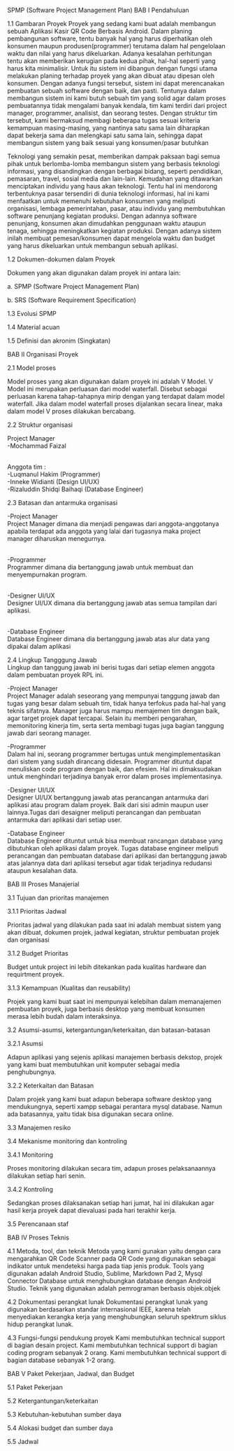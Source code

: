SPMP (Software Project Management Plan)
BAB I Pendahuluan

1.1 Gambaran Proyek
Proyek yang sedang kami buat adalah membangun sebuah Aplikasi Kasir QR Code Berbasis Android. Dalam planing pembangunan software, tentu banyak hal yang harus diperhatikan oleh konsumen maupun produsen(programmer) terutama dalam hal pengelolaan waktu dan nilai yang harus dikeluarkan. Adanya kesalahan perhitungan tentu akan memberikan kerugian pada kedua pihak, hal-hal seperti yang harus kita minimalisir. Untuk itu sistem ini dibangun dengan fungsi utama melakukan planing terhadap proyek yang akan dibuat atau dipesan oleh konsumen. Dengan adanya fungsi tersebut, sistem ini dapat merencanakan pembuatan sebuah software dengan baik, dan pasti. Tentunya dalam membangun sistem ini kami butuh sebuah tim yang solid agar dalam proses pembuatannya tidak mengalami banyak kendala, tim kami terdiri dari project manager, programmer, analisist, dan seorang testes. Dengan struktur tim tersebut, kami bermaksud membagi beberapa tugas sesuai kriteria kemampuan masing-masing, yang nantinya satu sama lain diharapkan dapat bekerja sama dan melengkapi satu sama lain, sehingga dapat membangun sistem yang baik sesuai yang konsumen/pasar butuhkan

Teknologi yang semakin pesat, memberikan dampak paksaan bagi semua pihak untuk berlomba-lomba membangun sistem yang berbasis teknologi informasi, yang disandingkan dengan berbagai bidang, seperti pendidikan, pemasaran, travel, sosial
media dan lain-lain. Kemudahan yang ditawarkan menciptakan individu yang haus akan teknologi. Tentu hal ini mendorong terbentuknya pasar tersendiri di dunia teknologi informasi, hal ini kami menfaatkan untuk memenuhi kebutuhan konsumen yang meliputi organisasi, lembaga pemerintahan, pasar, atau individu yang membutuhkan software penunjang kegiatan produksi. Dengan adannya software penunjang, konsumen akan dimudahkan penggunaan waktu ataupun tenaga, sehingga meningkatkan kegiatan produksi. Dengan adanya sistem inilah membuat pemesan/konsumen dapat mengelola waktu dan budget yang harus dikeluarkan untuk membangun sebuah aplikasi.

1.2 Dokumen-dokumen dalam Proyek

Dokumen yang akan digunakan dalam proyek ini antara lain:

a. SPMP (Software Project Management Plan)

b. SRS (Software Requirement Specification)

1.3 Evolusi SPMP

1.4 Material acuan

1.5 Definisi dan akronim (Singkatan)

BAB II Organisasi Proyek

2.1 Model proses

Model proses yang akan digunakan dalam proyek ini adalah V Model. V Model ini merupakan perluasan dari model waterfall. Disebut sebagai perluasan karena tahap-tahapnya mirip dengan yang terdapat dalam model waterfall. Jika dalam model waterfall proses dijalankan secara linear, maka dalam model V proses dilakukan bercabang.

2.2 Struktur organisasi

Project Manager
<br>-Mochammad Faizal 

<br>Anggota tim :
<br>-Luqmanul Hakim (Programmer)
<br>-Inneke Widianti (Design UI/UX)
<br>-Rizaluddin Shidqi Baihaqi (Database Engineer)



2.3 Batasan dan antarmuka organisasi

-Project Manager
<br>Project Manager dimana dia menjadi pengawas dari anggota-anggotanya apabila 
terdapat ada anggota yang lalai dari tugasnya maka project manager diharuskan menegurnya.


<br>-Programmer
<br>Programmer dimana dia bertanggung jawab untuk membuat dan menyempurnakan program.
 
<br>-Designer UI/UX
<br>Designer UI/UX dimana dia bertanggung jawab atas semua tampilan dari aplikasi.


<br>-Database Engineer
<br>Database Engineer dimana dia bertanggung jawab atas alur data yang dipakai dalam aplikasi

 

2.4 Lingkup Tangggung Jawab
<br>Lingkup dan tanggung jawab ini berisi tugas dari setiap elemen anggota dalam
pembuatan proyek RPL ini.

-Project Manager
<br>Project Manager adalah seseorang yang mempunyai tanggung jawab dan tugas yang besar dalam sebuah tim, tidak hanya terfokus pada hal-hal yang teknis sifatnya. Manager juga harus mampu memajemen tim dengan baik, agar target projek dapat tercapai. Selain itu memberi pengarahan, memonitoring kinerja tim, serta serta membagi tugas juga bagian tanggung jawab dari seorang manager.

-Programmer
<br>Dalam hal ini, seorang programmer bertugas untuk mengimplementasikan dari
sistem yang sudah dirancang didesain. Programmer dituntut dapat menuliskan code
program dengan baik, dan efesien. Hal ini dimaksudakan untuk menghindari
terjadinya banyak error dalam proses implementasinya.

-Designer UI/UX
<BR>Designer UI/UX bertanggung jawab atas perancangan antarmuka dari aplikasi atau program dalam proyek. Baik dari sisi admin maupun user lainnya.Tugas dari desaigner meliputi perancangan dan pembuatan antarmuka dari aplikasi dari setiap user.

-Database Engineer
<br>Database Engineer dituntut untuk bisa membuat rancangan database yang dibutuhkan oleh aplikasi dalam proyek. Tugas database engineer meliputi perancangan dan pembuatan database dari aplikasi dan bertanggung jawab atas jalannya data dari aplikasi tersebut agar tidak terjadinya redudansi ataupun kesalahan data.


BAB III Proses Manajerial

3.1 Tujuan dan prioritas manajemen

3.1.1 Prioritas Jadwal 

Prioritas jadwal yang dilakukan pada saat ini adalah membuat sistem yang akan dibuat, dokumen projek, jadwal kegiatan, struktur pembuatan projek dan organisasi

3.1.2 Budget Prioritas 

Budget untuk project ini lebih ditekankan pada kualitas hardware dan requirtment proyek.

3.1.3 Kemampuan (Kualitas dan reusability)

Projek yang kami buat saat ini mempunyai kelebihan dalam memanajemen pembuatan proyek, juga berbasis desktop yang membuat konsumen merasa lebih budah dalam interaksinya.

3.2 Asumsi-asumsi, ketergantungan/keterkaitan, dan batasan-batasan

3.2.1 Asumsi 

Adapun aplikasi yang sejenis aplikasi manajemen berbasis dekstop, projek yang kami buat membutuhkan unit komputer sebagai media penghubungnya.

3.2.2 Keterkaitan dan Batasan 

Dalam projek yang kami buat adapun beberapa software desktop yang mendukungnya, seperti xampp sebagai perantara mysql database. Namun ada batasannya, yaitu tidak bisa digunakan secara online.
 
3.3 Manajemen resiko

3.4 Mekanisme monitoring dan kontroling

3.4.1 Monitoring 

Proses monitoring dilakukan secara tim, adapun proses pelaksanaannya dilakukan setiap hari senin.

3.4.2 Kontroling 

Sedangkan proses dilaksanakan setiap hari jumat, hal ini dilakukan agar hasil kerja proyek dapat dievaluasi pada hari terakhir kerja.

3.5 Perencanaan staf

BAB IV Proses Teknis

4.1 Metoda, tool, dan teknik
Metoda yang kami gunakan yaitu dengan cara mengarahkan QR Code Scanner pada QR Code yang digunakan sebagai indikator untuk mendeteksi harga pada tiap jenis produk. Tools yang digunakan adalah Android Studio, Sublime, Markdown Pad 2, Mysql Connector Database untuk menghubungkan database dengan Android Studio. Teknik yang digunakan adalah pemrograman berbasis objek.objek

4.2 Dokumentasi perangkat lunak
Dokumentasi perangkat lunak yang digunakan berdasarkan standar internasional IEEE, karena telah menyediakan kerangka kerja yang menghubungkan seluruh spektrum siklus hidup perangkat lunak.

4.3 Fungsi-fungsi pendukung proyek
Kami membutuhkan technical support di bagian desain project. Kami membutuhkan technical support di bagian coding program sebanyak 2 orang. Kami membutuhkan technical support di bagian database sebanyak 1-2 orang.

BAB V Paket Pekerjaan, Jadwal, dan Budget

5.1 Paket Pekerjaan

5.2 Ketergantungan/keterkaitan

5.3 Kebutuhan-kebutuhan sumber daya

5.4 Alokasi budget dan sumber daya

5.5 Jadwal